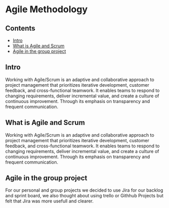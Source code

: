 # Agile Methodology

## Contents
- [Intro](#intro)
- [What is Agile and Scrum](#what-is-agile-and-scrum)
- [Agile in the group project](#agile-in-the-group-project)

## Intro
Working with Agile/Scrum is an adaptive and collaborative approach to project management that prioritizes iterative development, customer feedback, and cross-functional teamwork. 
It enables teams to respond to changing requirements, deliver incremental value, and create a culture of continuous improvement. Through its emphasis on transparency and frequent communication.

## What is Agile and Scrum
Working with Agile/Scrum is an adaptive and collaborative approach to project management that prioritizes iterative development, customer feedback, and cross-functional teamwork. 
It enables teams to respond to changing requirements, deliver incremental value, and create a culture of continuous improvement. Through its emphasis on transparency and frequent communication.

## Agile in the group project
For our personal and group projects we decided to use Jira for our backlog and sprint board, we also thought about using trello or Githhub Projects but felt that Jira was more usefull and clearer.
